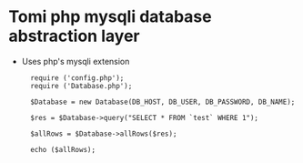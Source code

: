 # Tomi php mysqli database abstraction layer

* Uses php's mysqli extension

        require ('config.php');
        require ('Database.php');

        $Database = new Database(DB_HOST, DB_USER, DB_PASSWORD, DB_NAME);

        $res = $Database->query("SELECT * FROM `test` WHERE 1");

        $allRows = $Database->allRows($res);

        echo ($allRows);
